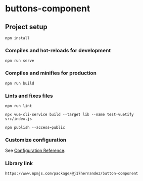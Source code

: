 # buttons-component

## Project setup
```
npm install
```

### Compiles and hot-reloads for development
```
npm run serve
```

### Compiles and minifies for production
```
npm run build
```

### Lints and fixes files
```
npm run lint
```
```
npx vue-cli-service build --target lib --name test-vuetify src/index.js
```

```
npm publish --access=public

```
### Customize configuration
See [Configuration Reference](https://cli.vuejs.org/config/).

### Library link

```
https://www.npmjs.com/package/@j17hernandez/button-component

```